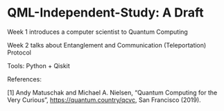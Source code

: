 # QML-Independent-Study: A Draft
 
Week 1 introduces a computer scientist to Quantum Computing

Week 2 talks about Entanglement and Communication (Teleportation) Protocol

Tools: Python + Qiskit

References:

[1] Andy Matuschak and Michael A. Nielsen, “Quantum Computing for the Very Curious”, https://quantum.country/qcvc, San Francisco (2019).
